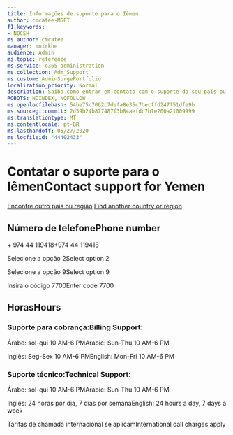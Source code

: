 ```yaml
---
title: Informações de suporte para o Iêmen
author: cmcatee-MSFT
f1.keywords:
- NOCSH
ms.author: cmcatee
manager: mnirkhe
audience: Admin
ms.topic: reference
ms.service: o365-administration
ms.collection: Adm_Support
ms.custom: AdminSurgePortfolio
localization_priority: Normal
description: Saiba como entrar em contato com o suporte do seu país ou região.
ROBOTS: NOINDEX, NOFOLLOW
ms.openlocfilehash: 54be75c7062c7defa8e35c7becffd247f51dfe9b
ms.sourcegitcommit: 2d59b24b877487f3b84aefdc7b1e200a21009999
ms.translationtype: MT
ms.contentlocale: pt-BR
ms.lasthandoff: 05/27/2020
ms.locfileid: "44402433"
---
```

# <a name="contact-support-for-yemen"></a><span data-ttu-id="a66fa-103">Contatar o suporte para o Iêmen</span><span class="sxs-lookup"><span data-stu-id="a66fa-103">Contact support for Yemen</span></span>

<span data-ttu-id="a66fa-104">[Encontre outro país ou região](../contact-support-for-business-products.md).</span><span class="sxs-lookup"><span data-stu-id="a66fa-104">[Find another country or region](../contact-support-for-business-products.md).</span></span>

## <a name="phone-number"></a><span data-ttu-id="a66fa-105">Número de telefone</span><span class="sxs-lookup"><span data-stu-id="a66fa-105">Phone number</span></span>
<span data-ttu-id="a66fa-106">+ 974 44 119418</span><span class="sxs-lookup"><span data-stu-id="a66fa-106">+974 44 119418</span></span>

<span data-ttu-id="a66fa-107">Selecione a opção 2</span><span class="sxs-lookup"><span data-stu-id="a66fa-107">Select option 2</span></span>

<span data-ttu-id="a66fa-108">Selecione a opção 9</span><span class="sxs-lookup"><span data-stu-id="a66fa-108">Select option 9</span></span>

<span data-ttu-id="a66fa-109">Insira o código 7700</span><span class="sxs-lookup"><span data-stu-id="a66fa-109">Enter code 7700</span></span>

## <a name="hours"></a><span data-ttu-id="a66fa-110">Horas</span><span class="sxs-lookup"><span data-stu-id="a66fa-110">Hours</span></span>
### <a name="billing-support"></a><span data-ttu-id="a66fa-111">Suporte para cobrança:</span><span class="sxs-lookup"><span data-stu-id="a66fa-111">Billing Support:</span></span>

<span data-ttu-id="a66fa-112">Árabe: sol-qui 10 AM-6 PM</span><span class="sxs-lookup"><span data-stu-id="a66fa-112">Arabic: Sun-Thu 10 AM-6 PM</span></span>

<span data-ttu-id="a66fa-113">Inglês: Seg-Sex 10 AM-6 PM</span><span class="sxs-lookup"><span data-stu-id="a66fa-113">English: Mon-Fri 10 AM-6 PM</span></span>

### <a name="technical-support"></a><span data-ttu-id="a66fa-114">Suporte técnico:</span><span class="sxs-lookup"><span data-stu-id="a66fa-114">Technical Support:</span></span>

<span data-ttu-id="a66fa-115">Árabe: sol-qui 10 AM-6 PM</span><span class="sxs-lookup"><span data-stu-id="a66fa-115">Arabic: Sun-Thu 10 AM-6 PM</span></span>

<span data-ttu-id="a66fa-116">Inglês: 24 horas por dia, 7 dias por semana</span><span class="sxs-lookup"><span data-stu-id="a66fa-116">English: 24 hours a day, 7 days a week</span></span>

<span data-ttu-id="a66fa-117">Tarifas de chamada internacional se aplicam</span><span class="sxs-lookup"><span data-stu-id="a66fa-117">International call charges apply</span></span>
